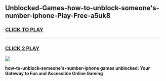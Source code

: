 
## Unblocked-Games-how-to-unblock-someone's-number-iphone-Play-Free-a5uk8
<h3>
<a href="https://premium76.site?title=how-to-unblock-someone's-number-iphone&ref=20M">CLICK TO PLAY</a></h3>
<hr>

<h3>
<a href="https://premium76.site?title=how-to-unblock-someone's-number-iphone&ref=20M">CLICK 2 PLAY</a>
  
</h3>

<a href="https://premium76.site?title=how-to-unblock-someone's-number-iphone&ref=19M"><img src="https://clearcache.store/games.png"></a>


**how-to-unblock-someone's-number-iphone games unblocked: Your Gateway to Fun and Accessible Online Gaming**
